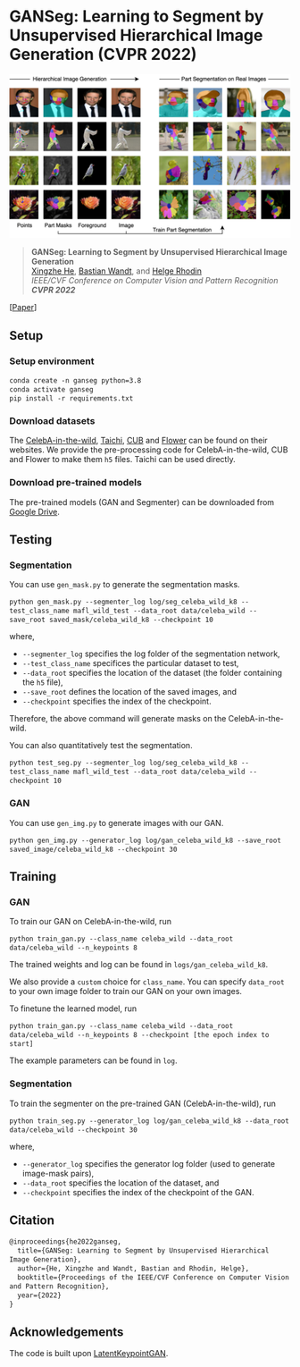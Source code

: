 # GANSeg: Learning to Segment by Unsupervised Hierarchical Image Generation (CVPR 2022)
![](assets/teaser.png)
>**GANSeg: Learning to Segment by Unsupervised Hierarchical Image Generation** <br>
>[Xingzhe He](https://xingzhehe.github.io/), [Bastian Wandt](http://bastianwandt.de/), and [Helge Rhodin](http://helge.rhodin.de/) <br>
>*IEEE/CVF Conference on Computer Vision and Pattern Recognition **CVPR 2022***

[[Paper](https://arxiv.org/abs/2112.01036)]

## Setup

### Setup environment
```
conda create -n ganseg python=3.8
conda activate ganseg
pip install -r requirements.txt
```
### Download datasets

The [CelebA-in-the-wild](https://mmlab.ie.cuhk.edu.hk/projects/CelebA.html), [Taichi](https://github.com/AliaksandrSiarohin/motion-cosegmentation), [CUB](http://www.vision.caltech.edu/visipedia/CUB-200-2011.html) and [Flower](https://www.robots.ox.ac.uk/~vgg/data/flowers/102/index.html) can be found on their websites. We provide the pre-processing code for CelebA-in-the-wild, CUB and Flower to make them `h5` files. Taichi can be used directly.

### Download pre-trained models

The pre-trained models (GAN and Segmenter) can be downloaded from [Google Drive](https://drive.google.com/drive/folders/1u-yKGETL8Z3HMnignKLikiC9VXRYXiXq?usp=sharing).

## Testing

### Segmentation

You can use `gen_mask.py` to generate the segmentation masks.
```
python gen_mask.py --segmenter_log log/seg_celeba_wild_k8 --test_class_name mafl_wild_test --data_root data/celeba_wild --save_root saved_mask/celeba_wild_k8 --checkpoint 10
```
where, 
- `--segmenter_log` specifies the log folder of the segmentation network,
- `--test_class_name` specifices the particular dataset to test, 
- `--data_root` specifies the location of the dataset (the folder containing the `h5` file), 
- `--save_root` defines the location of the saved images, and
- `--checkpoint` specifies the index of the checkpoint.

Therefore, the above command will generate masks on the CelebA-in-the-wild.
	
You can also quantitatively test the segmentation.

```
python test_seg.py --segmenter_log log/seg_celeba_wild_k8 --test_class_name mafl_wild_test --data_root data/celeba_wild --checkpoint 10
```
### GAN

You can use `gen_img.py` to generate images with our GAN.

```
python gen_img.py --generator_log log/gan_celeba_wild_k8 --save_root saved_image/celeba_wild_k8 --checkpoint 30
```

## Training

### GAN

To train our GAN on CelebA-in-the-wild, run
```
python train_gan.py --class_name celeba_wild --data_root data/celeba_wild --n_keypoints 8
```
The trained weights and log can be found in ```logs/gan_celeba_wild_k8```.

We also provide a `custom` choice for `class_name`. You can specify `data_root` to your own image folder to train our GAN on your own images.

To finetune the learned model, run
```
python train_gan.py --class_name celeba_wild --data_root data/celeba_wild --n_keypoints 8 --checkpoint [the epoch index to start]
```
The example parameters can be found in `log`. 

### Segmentation

To train the segmenter on the pre-trained GAN (CelebA-in-the-wild), run

```
python train_seg.py --generator_log log/gan_celeba_wild_k8 --data_root data/celeba_wild --checkpoint 30
```

where, 

- `--generator_log` specifies the generator log folder (used to generate image-mask pairs),
- `--data_root` specifies the location of the dataset, and
- `--checkpoint` specifies the index of the checkpoint of the GAN.

## Citation

```
@inproceedings{he2022ganseg,
  title={GANSeg: Learning to Segment by Unsupervised Hierarchical Image Generation},
  author={He, Xingzhe and Wandt, Bastian and Rhodin, Helge},
  booktitle={Proceedings of the IEEE/CVF Conference on Computer Vision and Pattern Recognition},
  year={2022}
}
```
## Acknowledgements
The code is built upon [LatentKeypointGAN](https://xingzhehe.github.io/LatentKeypointGAN/).